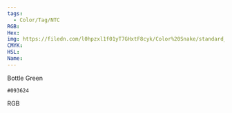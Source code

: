 ```yaml
---
tags:
  - Color/Tag/NTC
RGB:
Hex:
img: https://filedn.com/l0hpzxl1f01yT7GHxtF8cyk/Color%20Snake/standard_csv_to_svg//093624.svg
CMYK:
HSL:
Name:
---
```

Bottle Green
```palette
#093624
```
RGB
